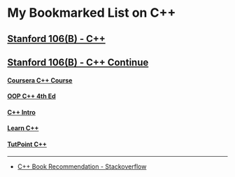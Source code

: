 # My Bookmarked List on C++

## [Stanford 106(B) -  C++](https://www.youtube.com/watch?v=kMzH3tfP6f8&index=1&list=PLFE6E58F856038C69)
## [Stanford 106(B) -  C++ Continue](https://www.youtube.com/watch?v=NcZ2cu7gc-A&index=1&list=PLnfg8b9vdpLn9exZweTJx44CII1bYczuk)

#### [Coursera C++ Course](https://www.coursera.org/learn/c-plus-plus-a)


#### [OOP C++ 4th Ed](http://fac.ksu.edu.sa/sites/default/files/ObjectOrientedProgramminginC4thEdition.pdf)

#### [C++ Intro](https://www.codesdope.com/cpp-introduction/)

#### [Learn C++](http://www.learncpp.com/)

#### [TutPoint C++](https://www.tutorialspoint.com/cplusplus/)

---
* [C++ Book Recommendation - Stackoverflow](https://stackoverflow.com/questions/388242/the-definitive-c-book-guide-and-list)
